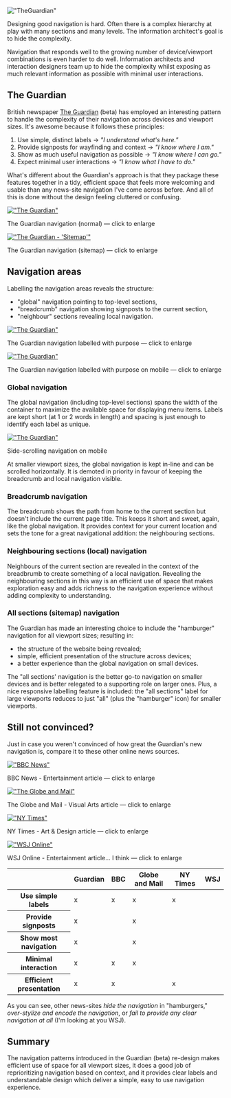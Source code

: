 !["TheGuardian"](../assets/img/guardian/1-art-n-design-article.png "The Guardian")

Designing good navigation is hard. Often there is a complex hierarchy at play with many sections and many levels. The information architect's goal is to hide the complexity.

Navigation that responds well to the growing number of device/viewport combinations is even harder to do well. Information architects and interaction designers team up to hide the complexity whilst exposing as much relevant information as possible with minimal user interactions.

## The Guardian

British newspaper [The Guardian](http://www.theguardian.com/) (beta) has employed an interesting pattern to handle the complexity of their navigation across devices and viewport sizes. It's awesome because it follows these principles:

1. Use simple, distinct labels &rarr; _"I understand what's here."_
2. Provide signposts for wayfinding and context &rarr; _"I know where I am."_
3. Show as much useful navigation as possible &rarr; _"I know where I can go."_
4. Expect minimal user interactions &rarr; _"I know what I have to do."_

What's different about the Guardian's approach is that they package these features together in a tidy, efficient space that feels more welcoming and usable than any news-site navigation I've come across before. And all of this is done without the design feeling cluttered or confusing.

[!["The Guardian"](../assets/img/guardian/1a-art-n-design-article.png "The Guardian")](../assets/img/guardian/1a-art-n-design-article.png)
<p class="image-caption">The Guardian navigation (normal) &mdash; click to enlarge</p>

[!["The Guardian - 'Sitemap'"](../assets/img/guardian/2a-art-n-design-article-sitemap.png "The Guardian - Sitemap")](../assets/img/guardian/2a-art-n-design-article-sitemap.png)
<p class="image-caption">The Guardian navigation (sitemap) &mdash; click to enlarge</p>

## Navigation areas

Labelling the navigation areas reveals the structure:

- "global" navigation pointing to top-level sections,
- "breadcrumb" navigation showing signposts to the current section,
- "neighbour" sections revealing local navigation.

[!["The Guardian"](../assets/img/guardian/6-areas-medium.png "The Guardian - Navigation zones")](../assets/img/guardian/6-areas-medium.png)
<p class="image-caption">The Guardian navigation labelled with purpose &mdash; click to enlarge</p>

[!["The Guardian"](../assets/img/guardian/7-areas-small.png "The Guardian - Navigation zones on mobile")](../assets/img/guardian/7-areas-small.png)
<p class="image-caption">The Guardian navigation labelled with purpose on mobile &mdash; click to enlarge</p>

### Global navigation

The global navigation (including top-level sections) spans the width of the container to maximize the available space for displaying menu items. Labels are kept short (at 1 or 2 words in length) and spacing is just enough to identify each label as unique.

[!["The Guardian"](../assets/img/guardian/0-theguardian-mobile-nav.gif "The Guardian - Navigation zones on mobile")](../assets/img/guardian/0-theguardian-mobile-nav.gif)
<p class="image-caption">Side-scrolling navigation on mobile</p>

At smaller viewport sizes, the global navigation is kept in-line and can be scrolled horizontally. It is demoted in priority in favour of keeping the breadcrumb and local navigation visible.

### Breadcrumb navigation

The breadcrumb shows the path from home to the current section but doesn't include the current page title. This keeps it short and sweet, again, like the global navigation. It provides context for your current location and sets the tone for a great navigational addition: the neighbouring sections.

### Neighbouring sections (local) navigation

Neighbours of the current section are revealed in the context of the breadbrumb to create something of a local navigation. Revealing the neighbouring sections in this way is an efficient use of space that makes exploration easy and adds richness to the navigation experience without adding complexity to understanding.

### All sections (sitemap) navigation

The Guardian has made an interesting choice to include the "hamburger" navigation for all viewport sizes; resulting in:

- the structure of the website being revealed;
- simple, efficient presentation of the structure across devices;
- a better experience than the global navigation on small devices.

The "all sections' navigation is the better go-to navigation on smaller devices and is better relegated to a supporting role on larger ones. Plus, a nice responsive labelling feature is included: the "all sections" label for large viewports reduces to just "all" (plus the "hamburger" icon) for smaller viewports.

## Still not convinced?

Just in case you weren't convinced of how great the Guardian's new navigation is, compare it to these other online news sources.

[!["BBC News"](../assets/img/guardian/10-bbc-entertainment-article.png "BBC News - Entertainment article")](../assets/img/10-bbc-entertainment-article.png)
<p class="image-caption">BBC News - Entertainment article &mdash; click to enlarge</p>

[!["The Globe and Mail"](../assets/img/guardian/8-globe-and-mail-visarts-article.png "The Globe and Mail - Visual Arts article")](../assets/img/8-globe-and-mail-visarts-article.png)
<p class="image-caption">The Globe and Mail - Visual Arts article &mdash; click to enlarge</p>

[!["NY Times"](../assets/img/guardian/11-nytimes-artdesign-article.png "NY Times - Art & Design article")](../assets/img/11-nytimes-artdesign-article.png)
<p class="image-caption">NY Times - Art & Design article &mdash; click to enlarge</p>

[!["WSJ Online"](../assets/img/guardian/9-wsj-somewhere-article.png "WSJ Online - Entertainment article... I think")](../assets/img/9-wsj-somewhere-article.png)
<p class="image-caption">WSJ Online - Entertainment article... I think &mdash; click to enlarge</p>


<table class="table table-condensed table-striped">
	<thead>
	<tr>
		<th>&nbsp;</th>
		<th class="text-center">Guardian</th>
		<th class="text-center">BBC</th>
		<th class="text-center">Globe and Mail</th>
		<th class="text-center">NY Times</th>
		<th class="text-center">WSJ</th>
	</tr>
	</thead>
	<tbody>
		<tr>
			<th>Use simple labels</th>
			<td class="text-center">x</td>
			<td class="text-center">x</td>
			<td class="text-center">x</td>
			<td class="text-center">x</td>
			<td class="text-center"></td>
		</tr>
		<tr>
		<th>Provide signposts</th>
			<td class="text-center">x</td>
			<td class="text-center"></td>
			<td class="text-center">x</td>
			<td class="text-center"></td>
			<td class="text-center"></td>
		</tr>
		<tr>
		<th>Show most navigation</th>
			<td class="text-center">x</td>
			<td class="text-center"></td>
			<td class="text-center">x</td>
			<td class="text-center"></td>
			<td class="text-center"></td>
		</tr>
		<tr>
		<th>Minimal interaction</th>
			<td class="text-center">x</td>
			<td class="text-center">x</td>
			<td class="text-center">x</td>
			<td class="text-center"></td>
			<td class="text-center"></td>
		</tr>
		<tr>
			<th>Efficient presentation</th>
			<td class="text-center">x</td>
			<td class="text-center">x</td>
			<td class="text-center"></td>
			<td class="text-center">x</td>
			<td class="text-center"></td>
		</tr>
	</tbody>
</table>

As you can see, other news-sites _hide the navigation_ in "hamburgers," _over-stylize and encode the navigation_, or _fail to provide any clear navigation at all_ (I'm looking at you WSJ).


## Summary

The navigation patterns introduced in the Guardian (beta) re-design makes efficient use of space for all viewport sizes, it does a good job of reprioritizing navigation based on context, and it provides clear labels and understandable design which deliver a simple, easy to use navigation experience.